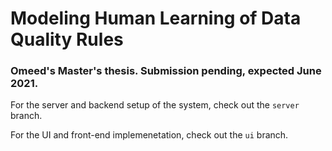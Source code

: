 # Modeling Human Learning of Data Quality Rules

### Omeed's Master's thesis. Submission pending, expected June 2021.

For the server and backend setup of the system, check out the `server` branch.

For the UI and front-end implemenetation, check out the `ui` branch.
